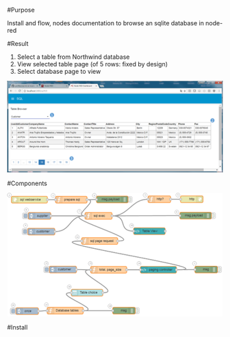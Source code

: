 #Purpose

Install and flow, nodes documentation to browse an sqlite database in node-red

#Result

1. Select a table from Northwind database
2. View selected table page (of 5 rows: fixed by design)
3. Select database page to view

![alt tag](https://raw.githubusercontent.com/gbrault/gistfiles/master/knex/knex.png)

#Components

![alt tag](https://raw.githubusercontent.com/gbrault/gistfiles/master/knex/knex%20flow.png)

#Install
